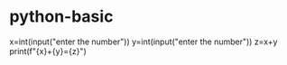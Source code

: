 # python-basic
x=int(input("enter the number"))
y=int(input("enter the number"))
z=x+y
print(f"{x}+{y}={z}")
